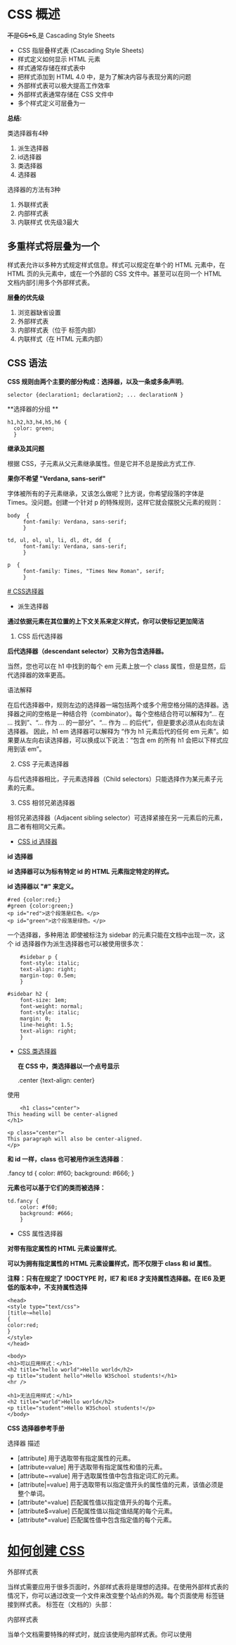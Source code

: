 # CSS 概述
~~不是CS+S~~,是 Cascading Style Sheets

- CSS 指层叠样式表 (Cascading Style Sheets)
- 样式定义如何显示 HTML 元素
- 样式通常存储在样式表中
- 把样式添加到 HTML 4.0 中，是为了解决内容与表现分离的问题
- 外部样式表可以极大提高工作效率
- 外部样式表通常存储在 CSS 文件中
- 多个样式定义可层叠为一

**总结:**

类选择器有4种

1. 派生选择器
2. id选择器
3. 类选择器
4. 选择器

选择器的方法有3种

1. 外联样式表
2. 内部样式表
3. 内联样式
优先级3最大

## 多重样式将层叠为一个
样式表允许以多种方式规定样式信息。样式可以规定在单个的 HTML 元素中，在 HTML 页的头元素中，或在一个外部的 CSS 文件中。甚至可以在同一个 HTML 文档内部引用多个外部样式表。

**层叠的优先级**

1. 浏览器缺省设置
2. 外部样式表
3. 内部样式表（位于 <head> 标签内部）
4. 内联样式（在 HTML 元素内部）


## CSS 语法

**CSS 规则由两个主要的部分构成：选择器，以及一条或多条声明**。


    selector {declaration1; declaration2; ... declarationN }
    
    
**选择器的分组 **   


    h1,h2,h3,h4,h5,h6 {
      color: green;
      }
      
**继承及其问题**

根据 CSS，子元素从父元素继承属性。但是它并不总是按此方式工作.


**果你不希望 "Verdana, sans-serif"**

字体被所有的子元素继承，又该怎么做呢？比方说，你希望段落的字体是 Times。没问题。创建一个针对 p 的特殊规则，这样它就会摆脱父元素的规则：
   
    body  {
         font-family: Verdana, sans-serif;
         }
    
    td, ul, ol, ul, li, dl, dt, dd  {
         font-family: Verdana, sans-serif;
         }
    
    p  {
         font-family: Times, "Times New Roman", serif;
         }
         
         

[# CSS选择器](http://www.w3school.com.cn/css/css_syntax_descendant_selector.asp)


- 派生选择器

**通过依据元素在其位置的上下文关系来定义样式，你可以使标记更加简洁**

 1. CSS 后代选择器

**后代选择器（descendant selector）又称为包含选择器。**

当然，您也可以在 h1 中找到的每个 em 元素上放一个 class 属性，但是显然，后代选择器的效率更高。

语法解释

在后代选择器中，规则左边的选择器一端包括两个或多个用空格分隔的选择器。选择器之间的空格是一种结合符（combinator）。每个空格结合符可以解释为“... 在 ... 找到”、“... 作为 ... 的一部分”、“... 作为 ... 的后代”，但是要求必须从右向左读选择器。
因此，h1 em 选择器可以解释为 “作为 h1 元素后代的任何 em 元素”。如果要从左向右读选择器，可以换成以下说法：“包含 em 的所有 h1 会把以下样式应用到该 em”。

 2. CSS 子元素选择器
 
与后代选择器相比，子元素选择器（Child selectors）只能选择作为某元素子元素的元素。

 3. CSS 相邻兄弟选择器         
 
相邻兄弟选择器（Adjacent sibling selector）可选择紧接在另一元素后的元素，且二者有相同父元素。                                                                                                                                                                                                                                                                                                                                                                        

- [CSS id 选择器](http://www.w3school.com.cn/css/css_syntax_id_selector.asp)


**id 选择器**

**id 选择器可以为标有特定 id 的 HTML 元素指定特定的样式。**

**id 选择器以 "#" 来定义。**


    #red {color:red;}
    #green {color:green;}
    <p id="red">这个段落是红色。</p>
    <p id="green">这个段落是绿色。</p>
    
一个选择器，多种用法
即使被标注为 sidebar 的元素只能在文档中出现一次，这个 id 选择器作为派生选择器也可以被使用很多次：    
    
        #sidebar p {
    	font-style: italic;
    	text-align: right;
    	margin-top: 0.5em;
    	}
    
    #sidebar h2 {
    	font-size: 1em;
    	font-weight: normal;
    	font-style: italic;
    	margin: 0;
    	line-height: 1.5;
    	text-align: right;
    	}

-  [CSS 类选择器](http://www.w3school.com.cn/css/css_syntax_class_selector.asp)

    **在 CSS 中，类选择器以一个点号显示**
    
    
    .center {text-align: center}
    
    
使用
    
        <h1 class="center">
    This heading will be center-aligned
    </h1>
    
    <p class="center">
    This paragraph will also be center-aligned.
    </p>
    
**和 id 一样，class 也可被用作派生选择器**：    

.fancy td {
	color: #f60;
	background: #666;
	}
	
	
**元素也可以基于它们的类而被选择：**	

    td.fancy {
    	color: #f60;
    	background: #666;
    	}
    
-  CSS 属性选择器


**对带有指定属性的 HTML 元素设置样式**。

**可以为拥有指定属性的 HTML 元素设置样式，而不仅限于 class 和 id 属性**。

**注释：只有在规定了 !DOCTYPE 时，IE7 和 IE8 才支持属性选择器。在 IE6 及更低的版本中，不支持属性选择**



    <head>
    <style type="text/css">
    [title~=hello]
    {
    color:red;
    } 
    </style>
    </head>
    
    <body>
    <h1>可以应用样式：</h1>
    <h2 title="hello world">Hello world</h2>
    <p title="student hello">Hello W3School students!</h1>
    <hr />
    
    <h1>无法应用样式：</h1>
    <h2 title="world">Hello world</h2>
    <p title="student">Hello W3School students!</p>
    </body>
    
    
    
**CSS 选择器参考手册**

选择器	描述

- [attribute]	用于选取带有指定属性的元素。
- [attribute=value]	用于选取带有指定属性和值的元素。
- [attribute~=value]	用于选取属性值中包含指定词汇的元素。
- [attribute|=value]	用于选取带有以指定值开头的属性值的元素，该值必须是整个单词。
- [attribute^=value]	匹配属性值以指定值开头的每个元素。
- [attribute$=value]	匹配属性值以指定值结尾的每个元素。
- [attribute*=value]	匹配属性值中包含指定值的每个元素。



# [如何创建 CSS](http://www.w3school.com.cn/css/css_howto.asp)


外部样式表

当样式需要应用于很多页面时，外部样式表将是理想的选择。在使用外部样式表的情况下，你可以通过改变一个文件来改变整个站点的外观。每个页面使用 <link> 标签链接到样式表。<link> 标签在（文档的）头部：

内部样式表

当单个文档需要特殊的样式时，就应该使用内部样式表。你可以使用 <style> 标签在文档头部定义内部样式表，就像这样:

内联样式
    
要使用内联样式，你需要在相关的标签内使用样式（style）属性。Style 属性可以包含任何 CSS 属性。本例展示如何改变段落的颜色和左外边距：

多重样式

如果某些属性在不同的样式表中被同样的选择器定义，那么属性值将从更具体的样式表中被继承过来。
例如，外部样式表拥有针对 h3 选择器的三个属性：


# [CSS 背景](http://www.w3school.com.cn/css/css_background.asp)



**背景色**

可以使用 background-color 属性为元素设置背景色。这个属性接受任何合法的颜色值。


**背景图像**


 background-image 属性。
 
 **背景重复**
 
 background-repeat
 
     body
      { 
      background-image: url(/i/eg_bg_03.gif);
      background-repeat: repeat-y;
      }
      

**背景定位**


background-position 



单一关键字	等价的关键字
- center	center center
- top	top center 或 center top
- bottom	bottom center 或 center bottom
- right	right center 或 center right
- left	left center 或 center left


百分数值

    body
      { 
        background-image:url('/i/eg_bg_03.gif');
        background-repeat:no-repeat;
        background-position:50% 50%;
      }
      
      
      
      
长度值

长度值解释的是元素内边距区左上角的偏移。偏移点是图像的左上角。
比如，如果设置值为 50px 100px，图像的左上角将在元素内边距区左上角向右 50 像素、向下 100 像素的位置


背景关联


如果文档比较长，那么当文档向下滚动时，背景图像也会随之滚动。当文档滚动到超过图像的位置时，图像就会消失。
您可以通过 **background-attachment** 属性防止这种滚动。通过这个属性，可以声明图像相对于可视区是固定的（fixed），因此不会受到滚动的影响：
      
      
      
CSS 背景属性

属性	描述

- background	简写属性，作用是将背景属性设置在一个声明中。
- background-attachment	背景图像是否固定或者随着页面的其余部分滚动。
- background-color	设置元素的背景颜色。
- background-image	把图像设置为背景。
- background-position	设置背景图像的起始位置。
- background-repeat	设置背景图像是否及如何重复。



# [CSS 文本](http://www.w3school.com.cn/css/css_text.asp)

http://www.imooc.com/video/6162

